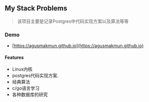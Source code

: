 ## My Stack Problems

> 该项目主要是记录Postgres中代码实现方案以及算法等等

### Demo
* [https://agusmakmun.github.io](https://agusmakmun.github.io)

#### Features

* Linux内核
* postgres代码实现方案.
* 经典算法
* c/go语言学习
* 各种数据库的研究

